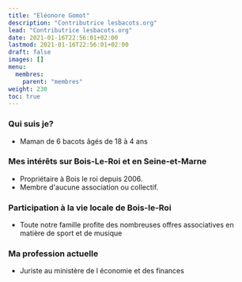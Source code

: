 ```yaml
---
title: "Eléonore Gomot"
description: "Contributrice lesbacots.org"
lead: "Contributrice lesbacots.org"
date: 2021-01-16T22:56:01+02:00
lastmod: 2021-01-16T22:56:01+02:00
draft: false
images: []
menu:
  membres:
    parent: "membres"
weight: 230
toc: true
---
```


### Qui suis je?

- Maman de 6 bacots âgés de 18 à 4 ans 

### Mes intérêts sur Bois-Le-Roi et en Seine-et-Marne

- Propriétaire à Bois le roi depuis 2006.
- Membre d'aucune association ou collectif.

### Participation à la vie locale de Bois-le-Roi

- Toute notre famille profite des nombreuses offres associatives en matière de sport et de musique 

### Ma profession actuelle

- Juriste au ministère de l économie et des finances 